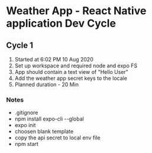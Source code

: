 # Weather App - React Native application Dev Cycle

## Cycle 1

1. Started at 6:02 PM 10 Aug 2020
2. Set up workspace and required node and expo FS
3. App should contain a text view of "Hello User"
4. Add the weather app secret keys to the locale
5. Planned duration - 20 Min

### Notes

- .gitignore
- npm install expo-cli --global
- expo init
- choosen blank template
- copy the api secret to local env file
- npm start
